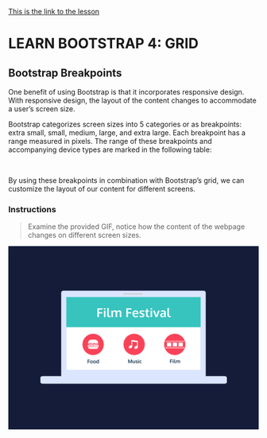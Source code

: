 [This is the link to the lesson](https://www.codecademy.com/courses/learn-bootstrap/lessons/learn-bootstrap-grid/exercises/breakpoints)



# LEARN BOOTSTRAP 4: GRID

## Bootstrap Breakpoints

One benefit of using Bootstrap is that it incorporates responsive design. With responsive design, the layout of the content changes to accommodate a user’s screen size.

Bootstrap categorizes screen sizes into 5 categories or as breakpoints: extra small, small, medium, large, and extra large. Each breakpoint has a range measured in pixels. The range of these breakpoints and accompanying device types are marked in the following table:

![]()



By using these breakpoints in combination with Bootstrap’s grid, we can customize the layout of our content for different screens.

### Instructions

> Examine the provided GIF, notice how the content of the webpage changes on different screen sizes.

![](Film-Festival-Responive-updated.gif)
